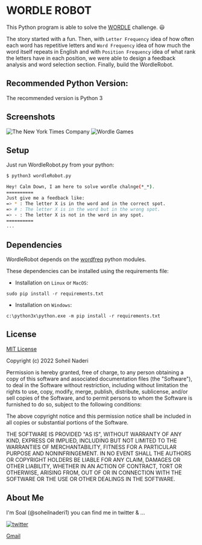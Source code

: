 # WORDLE ROBOT

This Python program is able to solve the [WORDLE](https://www.nytimes.com/games/wordle/index.html) challenge. 😃

The story started with a fun.  Then, with `Letter Frequency` idea of ​​how often each word has repetitive letters and  `Word Frequency` idea of ​​how much the word itself repeats in English and with `Position Frequency` idea of ​​what rank the letters have in each position, we were able to design a feedback analysis and word selection section. Finally, build the WordleRobot.

## Recommended Python Version:
The recommended version is Python 3
## Screenshots
![The New York Times Company](https://s6.uupload.ir/files/screen_shot_1400-12-27_at_11.14.36_5866.png)
![Wordle Games](https://s6.uupload.ir/files/screen_shot_1400-12-26_at_17.43.53_xhe4.png)
## Setup
Just run WordleRobot.py from your python:
```bash
$ python3 wordleRobot.py

Hey! Calm Down, I am here to solve wordle chalnge(*_*).
==========
Just give me a feedback like:
=> * : The letter X is in the word and in the correct spot.
=> # : The letter X is in the word but in the wrong spot.
=> - : The letter X is not in the word in any spot.
==========
...
```

## Dependencies
WordleRobot depends on the [wordfreq](https://pypi.org/project/wordfreq) python modules.

These dependencies can be installed using the requirements file:

- Installation on `Linux` or `MacOS`:
```
sudo pip install -r requirements.txt
```
- Installation on `Windows`:
```
c:\python3x\python.exe -m pip install -r requirements.txt
```
## License
[MIT License](https://choosealicense.com/licenses/mit/)

Copyright (c) 2022 Soheil Naderi

Permission is hereby granted, free of charge, to any person obtaining a copy
of this software and associated documentation files (the "Software"), to deal
in the Software without restriction, including without limitation the rights
to use, copy, modify, merge, publish, distribute, sublicense, and/or sell
copies of the Software, and to permit persons to whom the Software is
furnished to do so, subject to the following conditions:

The above copyright notice and this permission notice shall be included in all
copies or substantial portions of the Software.

THE SOFTWARE IS PROVIDED "AS IS", WITHOUT WARRANTY OF ANY KIND, EXPRESS OR
IMPLIED, INCLUDING BUT NOT LIMITED TO THE WARRANTIES OF MERCHANTABILITY,
FITNESS FOR A PARTICULAR PURPOSE AND NONINFRINGEMENT. IN NO EVENT SHALL THE
AUTHORS OR COPYRIGHT HOLDERS BE LIABLE FOR ANY CLAIM, DAMAGES OR OTHER
LIABILITY, WHETHER IN AN ACTION OF CONTRACT, TORT OR OTHERWISE, ARISING FROM,
OUT OF OR IN CONNECTION WITH THE SOFTWARE OR THE USE OR OTHER DEALINGS IN THE
SOFTWARE.

##  About Me
I'm Soal (@soheilnaderi1) you can find me in twitter & ...

[![twitter](https://img.shields.io/badge/twitter-1DA1F2?style=for-the-badge&logo=twitter&logoColor=white)](https://twitter.com/Soheilnader1)

[Gmail](soheilnaderii1@gmail.com)